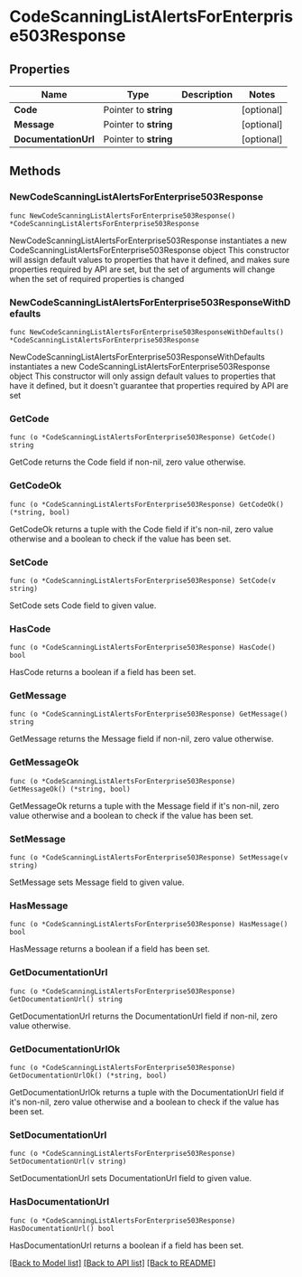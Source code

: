 # CodeScanningListAlertsForEnterprise503Response

## Properties

Name | Type | Description | Notes
------------ | ------------- | ------------- | -------------
**Code** | Pointer to **string** |  | [optional] 
**Message** | Pointer to **string** |  | [optional] 
**DocumentationUrl** | Pointer to **string** |  | [optional] 

## Methods

### NewCodeScanningListAlertsForEnterprise503Response

`func NewCodeScanningListAlertsForEnterprise503Response() *CodeScanningListAlertsForEnterprise503Response`

NewCodeScanningListAlertsForEnterprise503Response instantiates a new CodeScanningListAlertsForEnterprise503Response object
This constructor will assign default values to properties that have it defined,
and makes sure properties required by API are set, but the set of arguments
will change when the set of required properties is changed

### NewCodeScanningListAlertsForEnterprise503ResponseWithDefaults

`func NewCodeScanningListAlertsForEnterprise503ResponseWithDefaults() *CodeScanningListAlertsForEnterprise503Response`

NewCodeScanningListAlertsForEnterprise503ResponseWithDefaults instantiates a new CodeScanningListAlertsForEnterprise503Response object
This constructor will only assign default values to properties that have it defined,
but it doesn't guarantee that properties required by API are set

### GetCode

`func (o *CodeScanningListAlertsForEnterprise503Response) GetCode() string`

GetCode returns the Code field if non-nil, zero value otherwise.

### GetCodeOk

`func (o *CodeScanningListAlertsForEnterprise503Response) GetCodeOk() (*string, bool)`

GetCodeOk returns a tuple with the Code field if it's non-nil, zero value otherwise
and a boolean to check if the value has been set.

### SetCode

`func (o *CodeScanningListAlertsForEnterprise503Response) SetCode(v string)`

SetCode sets Code field to given value.

### HasCode

`func (o *CodeScanningListAlertsForEnterprise503Response) HasCode() bool`

HasCode returns a boolean if a field has been set.

### GetMessage

`func (o *CodeScanningListAlertsForEnterprise503Response) GetMessage() string`

GetMessage returns the Message field if non-nil, zero value otherwise.

### GetMessageOk

`func (o *CodeScanningListAlertsForEnterprise503Response) GetMessageOk() (*string, bool)`

GetMessageOk returns a tuple with the Message field if it's non-nil, zero value otherwise
and a boolean to check if the value has been set.

### SetMessage

`func (o *CodeScanningListAlertsForEnterprise503Response) SetMessage(v string)`

SetMessage sets Message field to given value.

### HasMessage

`func (o *CodeScanningListAlertsForEnterprise503Response) HasMessage() bool`

HasMessage returns a boolean if a field has been set.

### GetDocumentationUrl

`func (o *CodeScanningListAlertsForEnterprise503Response) GetDocumentationUrl() string`

GetDocumentationUrl returns the DocumentationUrl field if non-nil, zero value otherwise.

### GetDocumentationUrlOk

`func (o *CodeScanningListAlertsForEnterprise503Response) GetDocumentationUrlOk() (*string, bool)`

GetDocumentationUrlOk returns a tuple with the DocumentationUrl field if it's non-nil, zero value otherwise
and a boolean to check if the value has been set.

### SetDocumentationUrl

`func (o *CodeScanningListAlertsForEnterprise503Response) SetDocumentationUrl(v string)`

SetDocumentationUrl sets DocumentationUrl field to given value.

### HasDocumentationUrl

`func (o *CodeScanningListAlertsForEnterprise503Response) HasDocumentationUrl() bool`

HasDocumentationUrl returns a boolean if a field has been set.


[[Back to Model list]](../README.md#documentation-for-models) [[Back to API list]](../README.md#documentation-for-api-endpoints) [[Back to README]](../README.md)


